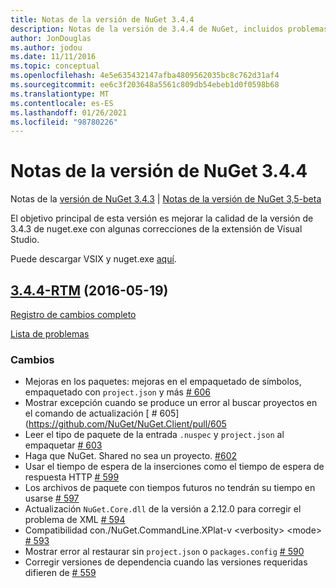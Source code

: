 ```yaml
---
title: Notas de la versión de NuGet 3.4.4
description: Notas de la versión de 3.4.4 de NuGet, incluidos problemas conocidos, correcciones de errores, características agregadas y DCR.
author: JonDouglas
ms.author: jodou
ms.date: 11/11/2016
ms.topic: conceptual
ms.openlocfilehash: 4e5e635432147afba4809562035bc8c762d31af4
ms.sourcegitcommit: ee6c3f203648a5561c809db54ebeb1d0f0598b68
ms.translationtype: MT
ms.contentlocale: es-ES
ms.lasthandoff: 01/26/2021
ms.locfileid: "98780226"
---
```

# <a name="nuget-344-release-notes"></a>Notas de la versión de NuGet 3.4.4

Notas de la [versión de NuGet 3.4.3](../release-notes/nuget-3.4.3.md)  |  [Notas de la versión de NuGet 3,5-beta](../release-notes/nuget-3.5-Beta.md)

El objetivo principal de esta versión es mejorar la calidad de la versión de 3.4.3 de nuget.exe con algunas correcciones de la extensión de Visual Studio.

Puede descargar VSIX y nuget.exe [aquí](https://dist.nuget.org/index.html).

## <a name="344-rtm-2016-05-19"></a>[3.4.4-RTM](https://github.com/NuGet/NuGet.Client/tree/3.4.4-rtm) (2016-05-19)

[Registro de cambios completo](https://github.com/NuGet/NuGet.Client/compare/3.5.0-beta-final...3.4.4-rtm)

[Lista de problemas](https://github.com/NuGet/Home/issues?q=is%3Aissue+milestone%3A3.4.4+is%3Aclosed)

### <a name="changes"></a>Cambios

- Mejoras en los paquetes: mejoras en el empaquetado de símbolos, empaquetado con `project.json` y más [ \# 606](https://github.com/NuGet/NuGet.Client/pull/606)
- Mostrar excepción cuando se produce un error al buscar proyectos en el comando de actualización [ \# 605] (https://github.com/NuGet/NuGet.Client/pull/605
- Leer el tipo de paquete de la entrada `.nuspec` y `project.json` al empaquetar [ \# 603](https://github.com/NuGet/NuGet.Client/pull/603)
- Haga que NuGet. Shared no sea un proyecto. [\#602](https://github.com/NuGet/NuGet.Client/pull/602)
- Usar el tiempo de espera de la inserciones como el tiempo de espera de respuesta HTTP [ \# 599](https://github.com/NuGet/NuGet.Client/pull/599)
- Los archivos de paquete con tiempos futuros no tendrán su tiempo en usarse [ \# 597](https://github.com/NuGet/NuGet.Client/pull/597)
- Actualización `NuGet.Core.dll` de la versión a 2.12.0 para corregir el problema de XML [ \# 594](https://github.com/NuGet/NuGet.Client/pull/594)
- Compatibilidad con./NuGet.CommandLine.XPlat-v \<verbosity\> \<mode\> [ \# 593](https://github.com/NuGet/NuGet.Client/pull/593)
- Mostrar error al restaurar sin `project.json` o `packages.config` [ \# 590](https://github.com/NuGet/NuGet.Client/pull/590)
- Corregir versiones de dependencia cuando las versiones requeridas difieren de [ \# 559](https://github.com/NuGet/NuGet.Client/pull/559)